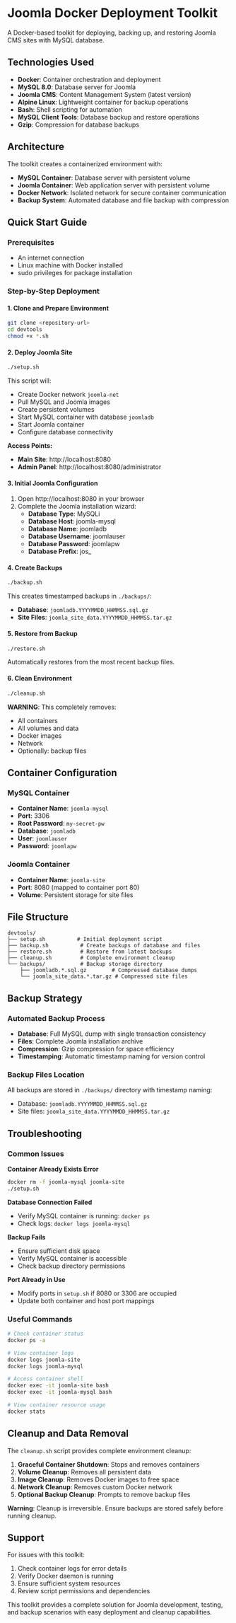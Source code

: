 # Joomla Docker Deployment Toolkit

A Docker-based toolkit for deploying, backing up, and restoring Joomla CMS sites with MySQL database.

## Technologies Used

- **Docker**: Container orchestration and deployment
- **MySQL 8.0**: Database server for Joomla
- **Joomla CMS**: Content Management System (latest version)
- **Alpine Linux**: Lightweight container for backup operations
- **Bash**: Shell scripting for automation
- **MySQL Client Tools**: Database backup and restore operations
- **Gzip**: Compression for database backups

## Architecture

The toolkit creates a containerized environment with:

- **MySQL Container**: Database server with persistent volume
- **Joomla Container**: Web application server with persistent volume
- **Docker Network**: Isolated network for secure container communication
- **Backup System**: Automated database and file backup with compression

## Quick Start Guide

### Prerequisites

- An internet connection
- Linux machine with Docker installed
- sudo privileges for package installation


### Step-by-Step Deployment

#### 1. Clone and Prepare Environment

```bash
git clone <repository-url>
cd devtools
chmod +x *.sh
```

#### 2. Deploy Joomla Site

```bash
./setup.sh
```

This script will:

- Create Docker network `joomla-net`
- Pull MySQL and Joomla images
- Create persistent volumes
- Start MySQL container with database `joomladb`
- Start Joomla container
- Configure database connectivity

**Access Points:**

- **Main Site**: http://localhost:8080
- **Admin Panel**: http://localhost:8080/administrator

#### 3. Initial Joomla Configuration

1. Open http://localhost:8080 in your browser
2. Complete the Joomla installation wizard:
   - **Database Type**: MySQLi
   - **Database Host**: joomla-mysql
   - **Database Name**: joomladb
   - **Database Username**: joomlauser
   - **Database Password**: joomlapw
   - **Database Prefix**: jos\_

#### 4. Create Backups

```bash
./backup.sh
```

This creates timestamped backups in `./backups/`:

- **Database**: `joomladb.YYYYMMDD_HHMMSS.sql.gz`
- **Site Files**: `joomla_site_data.YYYYMMDD_HHMMSS.tar.gz`

#### 5. Restore from Backup

```bash
./restore.sh
```

Automatically restores from the most recent backup files.

#### 6. Clean Environment

```bash
./cleanup.sh
```

**WARNING**: This completely removes:

- All containers
- All volumes and data
- Docker images
- Network
- Optionally: backup files

## Container Configuration

### MySQL Container

- **Container Name**: `joomla-mysql`
- **Port**: 3306
- **Root Password**: `my-secret-pw`
- **Database**: `joomladb`
- **User**: `joomlauser`
- **Password**: `joomlapw`

### Joomla Container

- **Container Name**: `joomla-site`
- **Port**: 8080 (mapped to container port 80)
- **Volume**: Persistent storage for site files

## File Structure

```
devtools/
├── setup.sh          # Initial deployment script
├── backup.sh          # Create backups of database and files
├── restore.sh         # Restore from latest backups
├── cleanup.sh         # Complete environment cleanup
└── backups/           # Backup storage directory
    ├── joomladb.*.sql.gz        # Compressed database dumps
    └── joomla_site_data.*.tar.gz # Compressed site files
```

## Backup Strategy

### Automated Backup Process

- **Database**: Full MySQL dump with single transaction consistency
- **Files**: Complete Joomla installation archive
- **Compression**: Gzip compression for space efficiency
- **Timestamping**: Automatic timestamp naming for version control

### Backup Files Location

All backups are stored in `./backups/` directory with timestamp naming:

- Database: `joomladb.YYYYMMDD_HHMMSS.sql.gz`
- Site files: `joomla_site_data.YYYYMMDD_HHMMSS.tar.gz`

## Troubleshooting

### Common Issues

**Container Already Exists Error**

```bash
docker rm -f joomla-mysql joomla-site
./setup.sh
```

**Database Connection Failed**

- Verify MySQL container is running: `docker ps`
- Check logs: `docker logs joomla-mysql`

**Backup Fails**

- Ensure sufficient disk space
- Verify MySQL container is accessible
- Check backup directory permissions

**Port Already in Use**

- Modify ports in `setup.sh` if 8080 or 3306 are occupied
- Update both container and host port mappings

### Useful Commands

```bash
# Check container status
docker ps -a

# View container logs
docker logs joomla-site
docker logs joomla-mysql

# Access container shell
docker exec -it joomla-site bash
docker exec -it joomla-mysql bash

# View container resource usage
docker stats
```

## Cleanup and Data Removal

The `cleanup.sh` script provides complete environment cleanup:

1. **Graceful Container Shutdown**: Stops and removes containers
2. **Volume Cleanup**: Removes all persistent data
3. **Image Cleanup**: Removes Docker images to free space
4. **Network Cleanup**: Removes custom Docker network
5. **Optional Backup Cleanup**: Prompts to remove backup files

**Warning**: Cleanup is irreversible. Ensure backups are stored safely before running cleanup.

## Support

For issues with this toolkit:

1. Check container logs for error details
2. Verify Docker daemon is running
3. Ensure sufficient system resources
4. Review script permissions and dependencies

This toolkit provides a complete solution for Joomla development, testing, and backup scenarios with easy deployment and cleanup capabilities.
